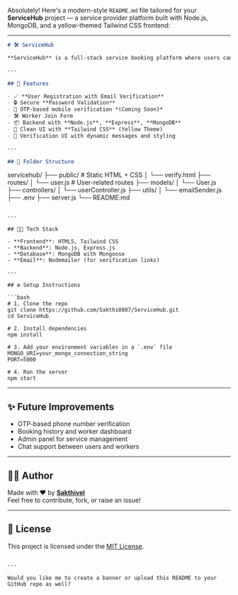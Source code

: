 Absolutely! Here's a modern-style `README.md` file tailored for your **ServiceHub** project — a service provider platform built with Node.js, MongoDB, and a yellow-themed Tailwind CSS frontend:

---

```markdown
# 🛠️ ServiceHub

**ServiceHub** is a full-stack service booking platform where users can easily register, verify their email, and book essential services like electricians, plumbers, and more. Workers can also join the platform by submitting their details.

---

## 🚀 Features

- ✅ **User Registration with Email Verification**
- 🔒 Secure **Password Validation**
- 📱 OTP-based mobile verification *(Coming Soon)*
- 🛠️ Worker Join Form
- 📦 Backend with **Node.js**, **Express**, **MongoDB**
- 🎨 Clean UI with **Tailwind CSS** (Yellow Theme)
- 📩 Verification UI with dynamic messages and styling

---

## 📁 Folder Structure

```
servicehub/
├── public/               # Static HTML + CSS
│   └── verify.html
├── routes/
│   └── user.js           # User-related routes
├── models/
│   └── User.js
├── controllers/
│   └── userController.js
├── utils/
│   └── emailSender.js
├── .env
├── server.js
└── README.md
```

---

## 🧑‍💻 Tech Stack

- **Frontend**: HTML5, Tailwind CSS
- **Backend**: Node.js, Express.js
- **Database**: MongoDB with Mongoose
- **Email**: Nodemailer (for verification links)

---

## ⚙️ Setup Instructions

```bash
# 1. Clone the repo
git clone https://github.com/Sakthi0807/ServiceHub.git
cd ServiceHub

# 2. Install dependencies
npm install

# 3. Add your environment variables in a `.env` file
MONGO_URI=your_mongo_connection_string
PORT=5000

# 4. Run the server
npm start
```
---

## ✨ Future Improvements

- OTP-based phone number verification
- Booking history and worker dashboard
- Admin panel for service management
- Chat support between users and workers

---

## 🙋‍♂️ Author

Made with ❤️ by **[Sakthivel](https://github.com/Sakthi0807)**  
Feel free to contribute, fork, or raise an issue!

---

## 📄 License

This project is licensed under the [MIT License](LICENSE).

```

---

Would you like me to create a banner or upload this README to your GitHub repo as well?

